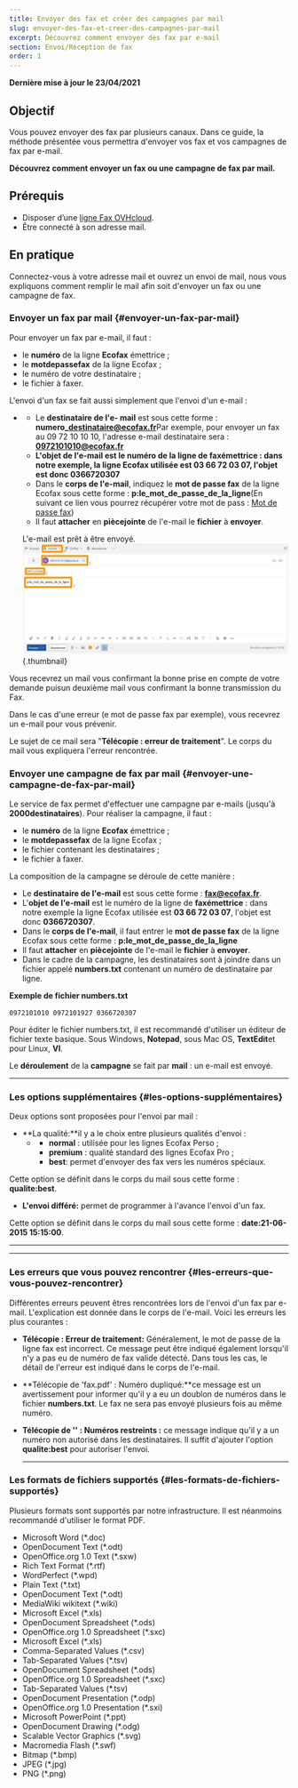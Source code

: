 ```yaml
---
title: Envoyer des fax et créer des campagnes par mail
slug: envoyer-des-fax-et-creer-des-campagnes-par-mail
excerpt: Découvrez comment envoyer des fax par e-mail
section: Envoi/Réception de fax
order: 1
---
```


**Dernière mise à jour le 23/04/2021**

## Objectif

Vous pouvez envoyer des fax par plusieurs canaux. Dans ce guide, la méthode présentée vous permettra d'envoyer vos fax et vos campagnes de fax par e-mail.

**Découvrez comment envoyer un fax ou une campagne de fax par mail.**

## Prérequis

- Disposer d’une [ligne Fax OVHcloud](https://www.ovhtelecom.fr/fax/).
- Être connecté à son adresse mail.

## En pratique

Connectez-vous à votre adresse mail et ouvrez un envoi de mail, nous vous expliquons comment remplir le mail afin soit d'envoyer un fax ou une campagne de fax.

### Envoyer un fax par mail {#envoyer-un-fax-par-mail}

Pour envoyer un fax par e-mail, il faut :

-   le **numéro** de la ligne **Ecofax** émettrice ;
-   le **motdepassefax** de la ligne Ecofax ;
-   le numéro de votre destinataire ;
-   le fichier à faxer.

L'envoi d'un fax se fait aussi simplement que l'envoi d'un e-mail :

-   -   Le **destinataire de l'e- mail** est sous cette forme : **numero\_destinataire@ecofax.fr**Par exemple, pour envoyer un fax au 09 72 10 10 10, l'adresse e-mail destinataire sera : **0972101010@ecofax.fr**
    -   **L'**objet de l'e-mail** est le numéro de la ligne de **faxémettrice** : dans notre exemple, la ligne Ecofax utilisée est **03 66 72 03 07**, l'objet est donc **0366720307****
    -   Dans le **corps de l'e-mail**, indiquez le **mot de passe fax** de la ligne Ecofax sous cette forme : **p:le\_mot\_de\_passe\_de\_la\_ligne**(En suivant ce lien vous pourrez récupérer votre mot de pass : [Mot de passe fax](https://docs.ovh.com/fr/fax/configuration-fax/#mot-de-passe-fax))
    -   Il faut **attacher** en **piècejointe** de l'e-mail le **fichier** à **envoyer**.

    L'e-mail est prêt à être envoyé.
    ![mot de passe fax](images/remplie2.jpg){.thumbnail}
    

Vous recevrez un mail vous confirmant la bonne prise en compte de votre demande puisun deuxième mail vous confirmant la bonne transmission du Fax.

Dans le cas d'une erreur (e mot de passe fax par exemple), vous recevrez un e-mail pour vous prévenir.

Le sujet de ce mail sera "**Télécopie : erreur de traitement**". Le corps du mail vous expliquera l'erreur rencontrée.

### **Envoyer une campagne de fax par mail** {#envoyer-une-campagne-de-fax-par-mail}

Le service de fax permet d'effectuer une campagne par e-mails (jusqu'à **2000destinataires**). Pour réaliser la campagne, il faut :

-   le **numéro** de la ligne **Ecofax** émettrice ;
-   le **motdepassefax** de la ligne Ecofax ;
-   le fichier contenant les destinataires ;
-   le fichier à faxer.

La composition de la campagne se déroule de cette manière :

-   Le **destinataire de l'e-mail** est sous cette forme : **fax@ecofax.fr**.
-   L'**objet de l'e-mail** est le numéro de la ligne de **faxémettrice** : dans notre exemple la ligne Ecofax utilisée est **03 66 72 03 07**, l'objet est donc **0366720307**.
-   Dans le **corps de l'e-mail**, il faut entrer le **mot de passe fax** de la ligne Ecofax sous cette forme : **p:le\_mot\_de\_passe\_de\_la\_ligne**
-   Il faut **attacher** en **piècejointe** de l'e-mail le **fichier** à **envoyer**.
-   Dans le cadre de la campagne, les destinataires sont à joindre dans un fichier appelé **numbers.txt** contenant un numéro de destinataire par ligne.

**Exemple de fichier numbers.txt**

    0972101010 0972101927 0366720307

Pour éditer le fichier numbers.txt, il est recommandé d'utiliser un éditeur de fichier texte basique. Sous Windows, **Notepad**, sous Mac OS, **TextEdit**et pour Linux, **VI**.

Le **déroulement** de la **campagne** se fait par **mail** : un e-mail est envoyé.

------------------------------------------------------------------------

### **Les options supplémentaires** {#les-options-supplémentaires}

Deux options sont proposées pour l'envoi par mail :

-   **La qualité:**il y a le choix entre plusieurs qualités d'envoi :
    -   -   **normal** : utilisée pour les lignes Ecofax Perso ;
        -   **premium** : qualité standard des lignes Ecofax Pro ;
        -   **best**: permet d'envoyer des fax vers les numéros spéciaux.

Cette option se définit dans le corps du mail sous cette forme : **qualite:best**.

-   **L'envoi différé:** permet de programmer à l'avance l'envoi d'un fax.

Cette option se définit dans le corps du mail sous cette forme : **date:21-06-2015 15:15:00**.

------------------------------------------------------------------------

****

### Les erreurs que vous pouvez rencontrer {#les-erreurs-que-vous-pouvez-rencontrer}

Différentes erreurs peuvent êtres rencontrées lors de l'envoi d'un fax par e-mail. L'explication est donnée dans le corps de l'e-mail. Voici les erreurs les plus courantes :

-   **Télécopie : Erreur de traitement:** Généralement, le mot de passe de la ligne fax est incorrect. Ce message peut être indiqué également lorsqu'il n'y a pas eu de numéro de fax valide détecté. Dans tous les cas, le détail de l'erreur est indiqué dans le corps de l'e-mail.
-   **Télécopie de 'fax.pdf' : Numéro dupliqué:**ce message est un avertissement pour informer qu'il y a eu un doublon de numéros dans le fichier **numbers.txt**. Le fax ne sera pas envoyé plusieurs fois au même numéro.
-   **Télécopie de '' : Numéros restreints :** ce message indique qu'il y a un numéro non autorisé dans les destinataires. Il suffit d'ajouter l'option **qualite:best** pour autoriser l'envoi.

    ------------------------------------------------------------------------

### **Les formats de fichiers supportés** {#les-formats-de-fichiers-supportés}

Plusieurs formats sont supportés par notre infrastructure. Il est néanmoins recommandé d'utiliser le format PDF.

-   Microsoft Word (\*.doc)
-   OpenDocument Text (\*.odt)
-   OpenOffice.org 1.0 Text (\*.sxw)
-   Rich Text Format (\*.rtf)
-   WordPerfect (\*.wpd)
-   Plain Text (\*.txt)
-   OpenDocument Text (\*.odt)
-   MediaWiki wikitext (\*.wiki)
-   Microsoft Excel (\*.xls)
-   OpenDocument Spreadsheet (\*.ods)
-   OpenOffice.org 1.0 Spreadsheet (\*.sxc)
-   Microsoft Excel (\*.xls)
-   Comma-Separated Values (\*.csv)
-   Tab-Separated Values (\*.tsv)
-   OpenDocument Spreadsheet (\*.ods)
-   OpenOffice.org 1.0 Spreadsheet (\*.sxc)
-   Tab-Separated Values (\*.tsv)
-   OpenDocument Presentation (\*.odp)
-   OpenOffice.org 1.0 Presentation (\*.sxi)
-   Microsoft PowerPoint (\*.ppt)
-   OpenDocument Drawing (\*.odg)
-   Scalable Vector Graphics (\*.svg)
-   Macromedia Flash (\*.swf)
-   Bitmap (\*.bmp)
-   JPEG (\*.jpg)
-   PNG (\*.png)




